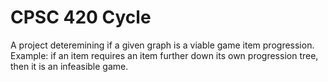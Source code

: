 CPSC 420 Cycle
======

A project deteremining if a given graph is a viable game item progression. Example: if an item requires an item further down its own progression tree, then it is an infeasible game.
